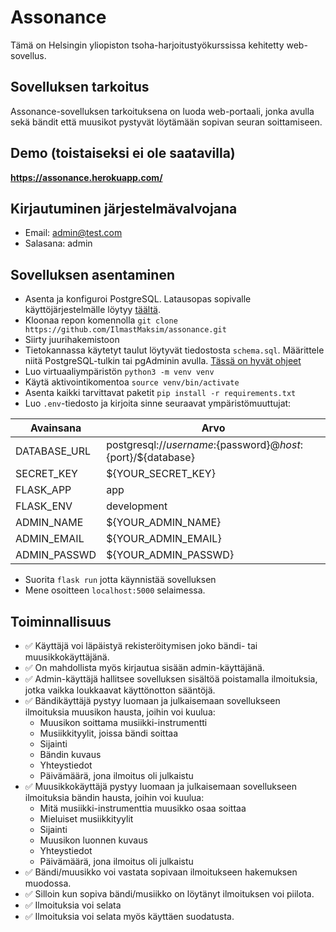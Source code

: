# Assonance

Tämä on Helsingin yliopiston tsoha-harjoitustyökurssissa kehitetty web-sovellus. 

## Sovelluksen tarkoitus

Assonance-sovelluksen tarkoituksena on luoda web-portaali, jonka avulla sekä bändit että muusikot pystyvät löytämään sopivan seuran soittamiseen. 

## Demo (toistaiseksi ei ole saatavilla)

**https://assonance.herokuapp.com/**

## Kirjautuminen järjestelmävalvojana
 
 - Email: admin@test.com
 - Salasana: admin

 ## Sovelluksen asentaminen 

- Asenta ja konfiguroi PostgreSQL. Latausopas sopivalle käyttöjärjestelmälle löytyy [täältä].
- Kloonaa repon komennolla `git clone https://github.com/IlmastMaksim/assonance.git`
- Siirty juurihakemistoon
- Tietokannassa käytetyt taulut löytyvät tiedostosta `schema.sql`. Määrittele niitä PostgreSQL-tulkin tai pgAdminin avulla. [Tässä on hyvät ohjeet]
- Luo virtuaaliympäristön `python3 -m venv venv`
- Käytä aktivointikomentoa `source venv/bin/activate`
- Asenta kaikki tarvittavat paketit `pip install -r requirements.txt`
- Luo `.env`-tiedosto ja kirjoita sinne seuraavat ympäristömuuttujat:

| Avainsana | Arvo |
| ------ | ------ |
| DATABASE_URL  | postgresql://${username}:${password}@${host}:${port}/${database} |
| SECRET_KEY | ${YOUR_SECRET_KEY} |
| FLASK_APP | app |
| FLASK_ENV | development |
| ADMIN_NAME | ${YOUR_ADMIN_NAME} |
| ADMIN_EMAIL | ${YOUR_ADMIN_EMAIL} |
| ADMIN_PASSWD | ${YOUR_ADMIN_PASSWD} |
- Suorita `flask run` jotta käynnistää sovelluksen
- Mene osoitteen `localhost:5000` selaimessa.

## Toiminnallisuus

- ✅ Käyttäjä voi läpäistyä rekisteröitymisen joko bändi- tai muusikkokäyttäjänä. 
- ✅ On mahdollista myös kirjautua sisään admin-käyttäjänä.
- ✅ Admin-käyttäjä hallitsee sovelluksen sisältöä poistamalla ilmoituksia, jotka vaikka loukkaavat käyttönotton sääntöjä.
- ✅ Bändikäyttäjä pystyy luomaan ja julkaisemaan sovellukseen ilmoituksia muusikon hausta, joihin voi kuulua: 
    - Muusikon soittama musiikki-instrumentti
    - Musiikkityylit, joissa bändi soittaa
    - Sijainti
    - Bändin kuvaus
    - Yhteystiedot
    - Päivämäärä, jona ilmoitus oli julkaistu
- ✅ Muusikkokäyttäjä pystyy luomaan ja julkaisemaan sovellukseen ilmoituksia bändin hausta, joihin voi kuulua:
    - Mitä musiikki-instrumenttia muusikko osaa soittaa
    - Mieluiset musiikkityylit
    - Sijainti
    - Muusikon luonnen kuvaus
    - Yhteystiedot
    - Päivämäärä, jona ilmoitus oli julkaistu
- ✅ Bändi/muusikko voi vastata sopivaan ilmoitukseen hakemuksen muodossa.
- ✅ Silloin kun sopiva bändi/musiikko on löytänyt ilmoituksen voi piilota.
- ✅ Ilmoituksia voi selata
- ✅ Ilmoituksia voi selata myös käyttäen suodatusta. 

[täältä]: <https://www.postgresql.org/download/>
[Tässä on hyvät ohjeet]: <https://www.javatpoint.com/postgresql-create-table>